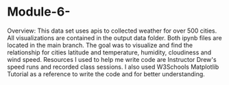 # Module-6-

Overview: This data set uses apis to collected weather for over 500 cities. All visualizations are contained in the output data  folder. Both ipynb files are located in the main branch. The goal was to visualize and find the relationship for cities latitude and temperature, humidity, cloudiness and wind speed. Resources I used to help me write code are Instructor Drew's speed runs and recorded class sessions. I also used W3Schools Matplotlib Tutorial as a reference to write the code and for better understanding.
